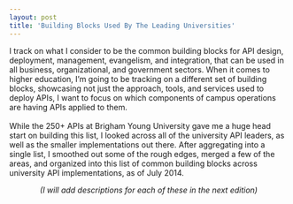 ```yaml
---
layout: post
title: 'Building Blocks Used By The Leading Universities'
---
```

<p><span>I track on what I consider to be the common building blocks for API design, deployment, management, evangelism, and integration, that can be used in all business, organizational, and government sectors. When it comes to higher education, I&rsquo;m going to be tracking on a different set of building blocks, showcasing not just the approach, tools, and services used to deploy APIs, I want to focus on which components of campus operations are having APIs applied to them.</span><br /> <br /> <span>While the 250+ APIs at Brigham Young University gave me a huge head start on building this list, I looked across all of the university API leaders, as well as the smaller implementations out there. After aggregating into a single list, I smoothed out some of the rough edges, merged a few of the areas, and organized into this list of common building blocks across university API implementations, as of July 2014.</span></p>
<p style="text-align: center;"><em>(I will add descriptions for each of these in the next edition)</em></p>